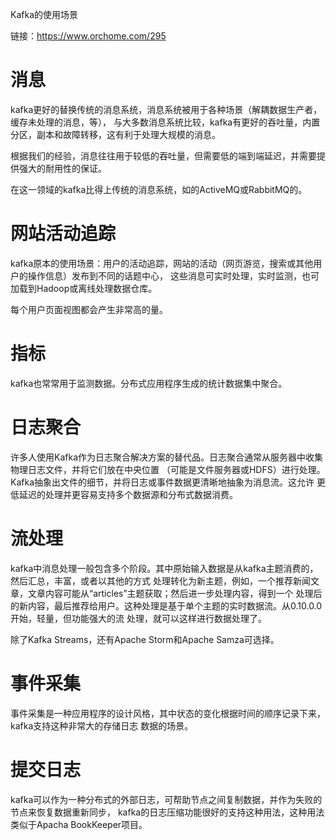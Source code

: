 Kafka的使用场景

链接：https://www.orchome.com/295

消息
===
kafka更好的替换传统的消息系统，消息系统被用于各种场景（解耦数据生产者，缓存未处理的消息，等），
与大多数消息系统比较，kafka有更好的吞吐量，内置分区，副本和故障转移，这有利于处理大规模的消息。

根据我们的经验，消息往往用于较低的吞吐量，但需要低的端到端延迟，并需要提供强大的耐用性的保证。

在这一领域的kafka比得上传统的消息系统，如的ActiveMQ或RabbitMQ的。

网站活动追踪
==========
kafka原本的使用场景：用户的活动追踪，网站的活动（网页游览，搜索或其他用户的操作信息）发布到不同的话题中心，
这些消息可实时处理，实时监测，也可加载到Hadoop或离线处理数据仓库。

每个用户页面视图都会产生非常高的量。

指标
===
kafka也常常用于监测数据。分布式应用程序生成的统计数据集中聚合。

日志聚合
=======
许多人使用Kafka作为日志聚合解决方案的替代品。日志聚合通常从服务器中收集物理日志文件，并将它们放在中央位置
（可能是文件服务器或HDFS）进行处理。Kafka抽象出文件的细节，并将日志或事件数据更清晰地抽象为消息流。这允许
更低延迟的处理并更容易支持多个数据源和分布式数据消费。

流处理
=====
kafka中消息处理一般包含多个阶段。其中原始输入数据是从kafka主题消费的，然后汇总，丰富，或者以其他的方式
处理转化为新主题，例如，一个推荐新闻文章，文章内容可能从“articles”主题获取；然后进一步处理内容，得到一个
处理后的新内容，最后推荐给用户。这种处理是基于单个主题的实时数据流。从0.10.0.0开始，轻量，但功能强大的流
处理，就可以这样进行数据处理了。

除了Kafka Streams，还有Apache Storm和Apache Samza可选择。

事件采集
=======
事件采集是一种应用程序的设计风格，其中状态的变化根据时间的顺序记录下来，kafka支持这种非常大的存储日志
数据的场景。

提交日志
=======
kafka可以作为一种分布式的外部日志，可帮助节点之间复制数据，并作为失败的节点来恢复数据重新同步，
kafka的日志压缩功能很好的支持这种用法，这种用法类似于Apacha BookKeeper项目。